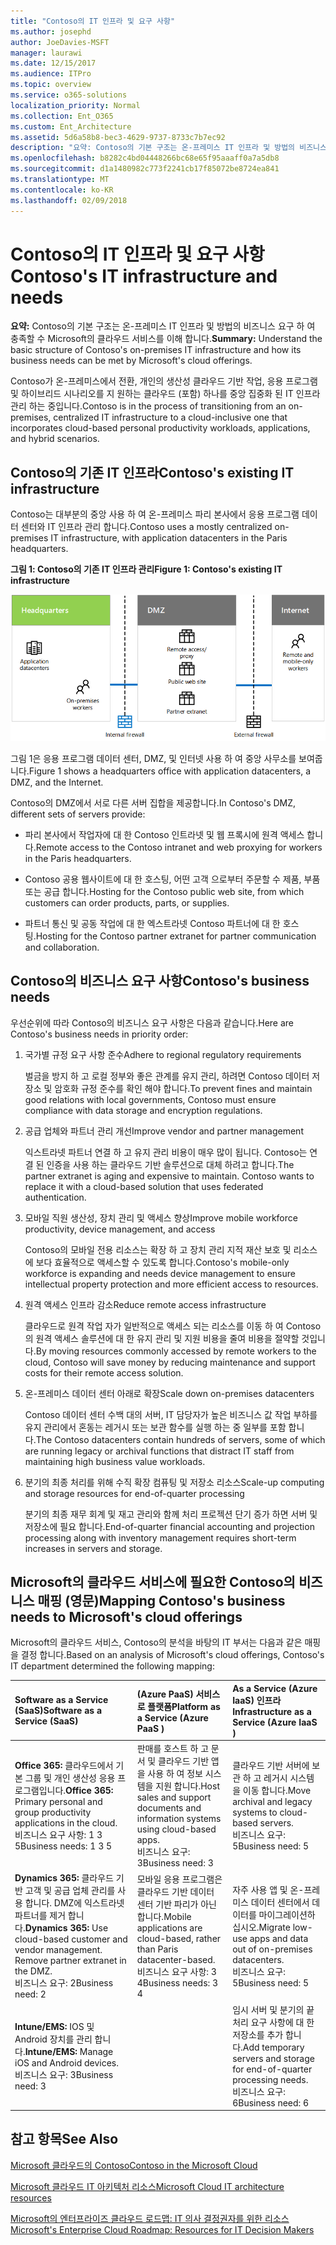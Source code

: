```yaml
---
title: "Contoso의 IT 인프라 및 요구 사항"
ms.author: josephd
author: JoeDavies-MSFT
manager: laurawi
ms.date: 12/15/2017
ms.audience: ITPro
ms.topic: overview
ms.service: o365-solutions
localization_priority: Normal
ms.collection: Ent_O365
ms.custom: Ent_Architecture
ms.assetid: 5d6a58b8-bec3-4629-9737-8733c7b7ec92
description: "요약: Contoso의 기본 구조는 온-프레미스 IT 인프라 및 방법의 비즈니스 요구 하 여 충족할 수 Microsoft의 클라우드 서비스를 이해 합니다."
ms.openlocfilehash: b8282c4bd04448266bc68e65f95aaaff0a7a5db8
ms.sourcegitcommit: d1a1480982c773f2241cb17f85072be8724ea841
ms.translationtype: MT
ms.contentlocale: ko-KR
ms.lasthandoff: 02/09/2018
---
```

# <a name="contosos-it-infrastructure-and-needs"></a><span data-ttu-id="63974-103">Contoso의 IT 인프라 및 요구 사항</span><span class="sxs-lookup"><span data-stu-id="63974-103">Contoso's IT infrastructure and needs</span></span>

 <span data-ttu-id="63974-104">**요약:** Contoso의 기본 구조는 온-프레미스 IT 인프라 및 방법의 비즈니스 요구 하 여 충족할 수 Microsoft의 클라우드 서비스를 이해 합니다.</span><span class="sxs-lookup"><span data-stu-id="63974-104">**Summary:** Understand the basic structure of Contoso's on-premises IT infrastructure and how its business needs can be met by Microsoft's cloud offerings.</span></span>
  
<span data-ttu-id="63974-105">Contoso가 온-프레미스에서 전환, 개인의 생산성 클라우드 기반 작업, 응용 프로그램 및 하이브리드 시나리오를 지 원하는 클라우드 (포함) 하나를 중앙 집중화 된 IT 인프라 관리 하는 중입니다.</span><span class="sxs-lookup"><span data-stu-id="63974-105">Contoso is in the process of transitioning from an on-premises, centralized IT infrastructure to a cloud-inclusive one that incorporates cloud-based personal productivity workloads, applications, and hybrid scenarios.</span></span>
  
## <a name="contosos-existing-it-infrastructure"></a><span data-ttu-id="63974-106">Contoso의 기존 IT 인프라</span><span class="sxs-lookup"><span data-stu-id="63974-106">Contoso's existing IT infrastructure</span></span>

<span data-ttu-id="63974-107">Contoso는 대부분의 중앙 사용 하 여 온-프레미스 파리 본사에서 응용 프로그램 데이터 센터와 IT 인프라 관리 합니다.</span><span class="sxs-lookup"><span data-stu-id="63974-107">Contoso uses a mostly centralized on-premises IT infrastructure, with application datacenters in the Paris headquarters.</span></span>
  
<span data-ttu-id="63974-108">**그림 1: Contoso의 기존 IT 인프라 관리**</span><span class="sxs-lookup"><span data-stu-id="63974-108">**Figure 1: Contoso's existing IT infrastructure**</span></span>

![Contoso의 기존 IT 인프라](images/Contoso_Poster/Existing_IT.png)
  
<span data-ttu-id="63974-110">그림 1은 응용 프로그램 데이터 센터, DMZ, 및 인터넷 사용 하 여 중앙 사무소를 보여줍니다.</span><span class="sxs-lookup"><span data-stu-id="63974-110">Figure 1 shows a headquarters office with application datacenters, a DMZ, and the Internet.</span></span>
  
<span data-ttu-id="63974-111">Contoso의 DMZ에서 서로 다른 서버 집합을 제공합니다.</span><span class="sxs-lookup"><span data-stu-id="63974-111">In Contoso's DMZ, different sets of servers provide:</span></span>
  
- <span data-ttu-id="63974-112">파리 본사에서 작업자에 대 한 Contoso 인트라넷 및 웹 프록시에 원격 액세스 합니다.</span><span class="sxs-lookup"><span data-stu-id="63974-112">Remote access to the Contoso intranet and web proxying for workers in the Paris headquarters.</span></span>
    
- <span data-ttu-id="63974-113">Contoso 공용 웹사이트에 대 한 호스팅, 어떤 고객 으로부터 주문할 수 제품, 부품 또는 공급 합니다.</span><span class="sxs-lookup"><span data-stu-id="63974-113">Hosting for the Contoso public web site, from which customers can order products, parts, or supplies.</span></span>
    
- <span data-ttu-id="63974-114">파트너 통신 및 공동 작업에 대 한 엑스트라넷 Contoso 파트너에 대 한 호스팅.</span><span class="sxs-lookup"><span data-stu-id="63974-114">Hosting for the Contoso partner extranet for partner communication and collaboration.</span></span>
    
## <a name="contosos-business-needs"></a><span data-ttu-id="63974-115">Contoso의 비즈니스 요구 사항</span><span class="sxs-lookup"><span data-stu-id="63974-115">Contoso's business needs</span></span>

<span data-ttu-id="63974-116">우선순위에 따라 Contoso의 비즈니스 요구 사항은 다음과 같습니다.</span><span class="sxs-lookup"><span data-stu-id="63974-116">Here are Contoso's business needs in priority order:</span></span>
  
1. <span data-ttu-id="63974-117">국가별 규정 요구 사항 준수</span><span class="sxs-lookup"><span data-stu-id="63974-117">Adhere to regional regulatory requirements</span></span>
    
    <span data-ttu-id="63974-118">벌금을 방지 하 고 로컬 정부와 좋은 관계를 유지 관리, 하려면 Contoso 데이터 저장소 및 암호화 규정 준수를 확인 해야 합니다.</span><span class="sxs-lookup"><span data-stu-id="63974-118">To prevent fines and maintain good relations with local governments, Contoso must ensure compliance with data storage and encryption regulations.</span></span>
    
2. <span data-ttu-id="63974-119">공급 업체와 파트너 관리 개선</span><span class="sxs-lookup"><span data-stu-id="63974-119">Improve vendor and partner management</span></span>
    
    <span data-ttu-id="63974-p101">익스트라넷 파트너 연결 하 고 유지 관리 비용이 매우 많이 됩니다. Contoso는 연결 된 인증을 사용 하는 클라우드 기반 솔루션으로 대체 하려고 합니다.</span><span class="sxs-lookup"><span data-stu-id="63974-p101">The partner extranet is aging and expensive to maintain. Contoso wants to replace it with a cloud-based solution that uses federated authentication.</span></span>
    
3. <span data-ttu-id="63974-122">모바일 직원 생산성, 장치 관리 및 액세스 향상</span><span class="sxs-lookup"><span data-stu-id="63974-122">Improve mobile workforce productivity, device management, and access</span></span>
    
    <span data-ttu-id="63974-123">Contoso의 모바일 전용 리소스는 확장 하 고 장치 관리 지적 재산 보호 및 리소스에 보다 효율적으로 액세스할 수 있도록 합니다.</span><span class="sxs-lookup"><span data-stu-id="63974-123">Contoso's mobile-only workforce is expanding and needs device management to ensure intellectual property protection and more efficient access to resources.</span></span>
    
4. <span data-ttu-id="63974-124">원격 액세스 인프라 감소</span><span class="sxs-lookup"><span data-stu-id="63974-124">Reduce remote access infrastructure</span></span>
    
    <span data-ttu-id="63974-125">클라우드로 원격 작업 자가 일반적으로 액세스 되는 리소스를 이동 하 여 Contoso의 원격 액세스 솔루션에 대 한 유지 관리 및 지원 비용을 줄여 비용을 절약할 것입니다.</span><span class="sxs-lookup"><span data-stu-id="63974-125">By moving resources commonly accessed by remote workers to the cloud, Contoso will save money by reducing maintenance and support costs for their remote access solution.</span></span>
    
5. <span data-ttu-id="63974-126">온-프레미스 데이터 센터 아래로 확장</span><span class="sxs-lookup"><span data-stu-id="63974-126">Scale down on-premises datacenters</span></span>
    
    <span data-ttu-id="63974-127">Contoso 데이터 센터 수백 대의 서버, IT 담당자가 높은 비즈니스 값 작업 부하를 유지 관리에서 혼동는 레거시 또는 보관 함수를 실행 하는 중 일부를 포함 합니다.</span><span class="sxs-lookup"><span data-stu-id="63974-127">The Contoso datacenters contain hundreds of servers, some of which are running legacy or archival functions that distract IT staff from maintaining high business value workloads.</span></span>
    
6. <span data-ttu-id="63974-128">분기의 최종 처리를 위해 수직 확장 컴퓨팅 및 저장소 리소스</span><span class="sxs-lookup"><span data-stu-id="63974-128">Scale-up computing and storage resources for end-of-quarter processing</span></span>
    
    <span data-ttu-id="63974-129">분기의 최종 재무 회계 및 재고 관리와 함께 처리 프로젝션 단기 증가 하면 서버 및 저장소에 필요 합니다.</span><span class="sxs-lookup"><span data-stu-id="63974-129">End-of-quarter financial accounting and projection processing along with inventory management requires short-term increases in servers and storage.</span></span>
    
## <a name="mapping-contosos-business-needs-to-microsofts-cloud-offerings"></a><span data-ttu-id="63974-130">Microsoft의 클라우드 서비스에 필요한 Contoso의 비즈니스 매핑 (영문)</span><span class="sxs-lookup"><span data-stu-id="63974-130">Mapping Contoso's business needs to Microsoft's cloud offerings</span></span>

<span data-ttu-id="63974-131">Microsoft의 클라우드 서비스, Contoso의 분석을 바탕의 IT 부서는 다음과 같은 매핑을 결정 합니다.</span><span class="sxs-lookup"><span data-stu-id="63974-131">Based on an analysis of Microsoft's cloud offerings, Contoso's IT department determined the following mapping:</span></span>
  
|<span data-ttu-id="63974-132">**Software as a Service (SaaS)**</span><span class="sxs-lookup"><span data-stu-id="63974-132">**Software as a Service (SaaS)**</span></span>|<span data-ttu-id="63974-133">**(Azure PaaS) 서비스로 플랫폼**</span><span class="sxs-lookup"><span data-stu-id="63974-133">**Platform as a Service (Azure PaaS )**</span></span>|<span data-ttu-id="63974-134">**As a Service (Azure IaaS) 인프라**</span><span class="sxs-lookup"><span data-stu-id="63974-134">**Infrastructure as a Service (Azure IaaS )**</span></span>|
|:-----|:-----|:-----|
|<span data-ttu-id="63974-135">**Office 365:** 클라우드에서 기본 그룹 및 개인 생산성 응용 프로그램입니다.</span><span class="sxs-lookup"><span data-stu-id="63974-135">**Office 365:** Primary personal and group productivity applications in the cloud.</span></span> <br/> <span data-ttu-id="63974-136">비즈니스 요구 사항: 1 3 5</span><span class="sxs-lookup"><span data-stu-id="63974-136">Business needs: 1 3 5</span></span>  <br/> |<span data-ttu-id="63974-137">판매를 호스트 하 고 문서 및 클라우드 기반 앱을 사용 하 여 정보 시스템을 지원 합니다.</span><span class="sxs-lookup"><span data-stu-id="63974-137">Host sales and support documents and information systems using cloud-based apps.</span></span>  <br/> <span data-ttu-id="63974-138">비즈니스 요구: 3</span><span class="sxs-lookup"><span data-stu-id="63974-138">Business need: 3</span></span>  <br/> |<span data-ttu-id="63974-139">클라우드 기반 서버에 보관 하 고 레거시 시스템을 이동 합니다.</span><span class="sxs-lookup"><span data-stu-id="63974-139">Move archival and legacy systems to cloud-based servers.</span></span>  <br/> <span data-ttu-id="63974-140">비즈니스 요구: 5</span><span class="sxs-lookup"><span data-stu-id="63974-140">Business need: 5</span></span>  <br/> |
|<span data-ttu-id="63974-p102">**Dynamics 365:** 클라우드 기반 고객 및 공급 업체 관리를 사용 합니다. DMZ에 익스트라넷 파트너를 제거 합니다.</span><span class="sxs-lookup"><span data-stu-id="63974-p102">**Dynamics 365:** Use cloud-based customer and vendor management. Remove partner extranet in the DMZ. </span></span><br/> <span data-ttu-id="63974-143">비즈니스 요구: 2</span><span class="sxs-lookup"><span data-stu-id="63974-143">Business need: 2</span></span>  <br/> |<span data-ttu-id="63974-144">모바일 응용 프로그램은 클라우드 기반 데이터 센터 기반 파리가 아닌 합니다.</span><span class="sxs-lookup"><span data-stu-id="63974-144">Mobile applications are cloud-based, rather than Paris datacenter-based.</span></span>  <br/> <span data-ttu-id="63974-145">비즈니스 요구 사항: 3 4</span><span class="sxs-lookup"><span data-stu-id="63974-145">Business needs: 3 4</span></span>  <br/> |<span data-ttu-id="63974-146">자주 사용 앱 및 온-프레미스 데이터 센터에서 데이터를 마이그레이션하십시오.</span><span class="sxs-lookup"><span data-stu-id="63974-146">Migrate low-use apps and data out of on-premises datacenters.</span></span>  <br/> <span data-ttu-id="63974-147">비즈니스 요구: 5</span><span class="sxs-lookup"><span data-stu-id="63974-147">Business need: 5</span></span>  <br/> |
|<span data-ttu-id="63974-148">**Intune/EMS:** IOS 및 Android 장치를 관리 합니다.</span><span class="sxs-lookup"><span data-stu-id="63974-148">**Intune/EMS:** Manage iOS and Android devices.</span></span> <br/> <span data-ttu-id="63974-149">비즈니스 요구: 3</span><span class="sxs-lookup"><span data-stu-id="63974-149">Business need: 3</span></span>  <br/> ||<span data-ttu-id="63974-150">임시 서버 및 분기의 끝 처리 요구 사항에 대 한 저장소를 추가 합니다.</span><span class="sxs-lookup"><span data-stu-id="63974-150">Add temporary servers and storage for end-of-quarter processing needs.</span></span>  <br/> <span data-ttu-id="63974-151">비즈니스 요구: 6</span><span class="sxs-lookup"><span data-stu-id="63974-151">Business need: 6</span></span>  <br/> |
   
## <a name="see-also"></a><span data-ttu-id="63974-152">참고 항목</span><span class="sxs-lookup"><span data-stu-id="63974-152">See Also</span></span>

[<span data-ttu-id="63974-153">Microsoft 클라우드의 Contoso</span><span class="sxs-lookup"><span data-stu-id="63974-153">Contoso in the Microsoft Cloud</span></span>](contoso-in-the-microsoft-cloud.md)
  
[<span data-ttu-id="63974-154">Microsoft 클라우드 IT 아키텍처 리소스</span><span class="sxs-lookup"><span data-stu-id="63974-154">Microsoft Cloud IT architecture resources</span></span>](microsoft-cloud-it-architecture-resources.md)

[<span data-ttu-id="63974-155">Microsoft의 엔터프라이즈 클라우드 로드맵: IT 의사 결정권자를 위한 리소스</span><span class="sxs-lookup"><span data-stu-id="63974-155">Microsoft's Enterprise Cloud Roadmap: Resources for IT Decision Makers</span></span>](https://sway.com/FJ2xsyWtkJc2taRD)


